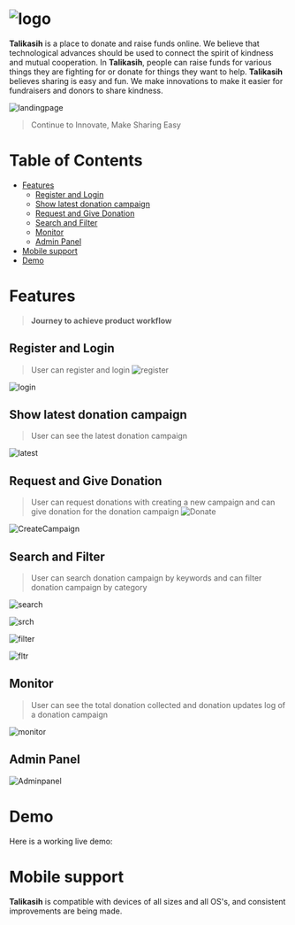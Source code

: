 # ![logo](https://imgur.com/EjKyNo1) 

**Talikasih** is a place to donate and raise funds online. We believe that technological advances should be used to connect the spirit of kindness and mutual cooperation. In **Talikasih**, people can raise funds for various things they are fighting for or donate for things they want to help. **Talikasih** believes sharing is easy and fun. We make innovations to make it easier for fundraisers and donors to share kindness.

![landingpage](https://imgur.com/zQFZgmt)

> Continue to Innovate, Make Sharing Easy
# Table of Contents
- [Features](#Features)
  - [Register and Login](#Register-and-Login)
  - [Show latest donation campaign](#Show-latest-donation-campaign)
  - [Request and Give Donation](#Request-and-Give-Donation)
  - [Search and Filter](#Search-and-Filter)
  - [Monitor](#Monitor)
  - [Admin Panel](#Admin-Panel)
- [Mobile support](#Mobile-support)
- [Demo](#Demo)
  


# Features

> **Journey to achieve product workflow**

## Register and Login

> User can register and login
![register](https://imgur.com/vA8UwIp)

![login](https://imgur.com/Ci1NFrO)

## Show latest donation campaign
> User can see the latest donation campaign

![latest](https://imgur.com/1PBFXKI)

## Request and Give Donation

> User can request donations with creating a new campaign and can give donation for the donation campaign
![Donate](https://imgur.com/yAvDxuT)

![CreateCampaign](https://imgur.com/z0Gouia)

## Search and Filter

> User can search donation campaign by keywords and can filter donation campaign by category

![search](https://imgur.com/TFIZATq)

![srch](https://imgur.com/LfAObzO)

![filter](https://imgur.com/iJbAx4D)

![fltr](https://imgur.com/lvNbpLv)

## Monitor

> User can see the total donation collected and donation updates log of a donation campaign

![monitor](https://imgur.com/sGNij82)


## Admin Panel

![Adminpanel](https://imgur.com/9mtrZbw)

# Demo

Here is a working live demo: 

# Mobile support

**Talikasih** is compatible with devices of all sizes and all OS's, and consistent improvements are being made.




